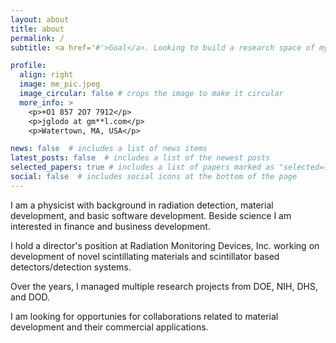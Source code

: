```yaml
---
layout: about
title: about
permalink: /
subtitle: <a href='#'>Goal</a>. Looking to build a research space of my own. 

profile:
  align: right
  image: me_pic.jpeg
  image_circular: false # crops the image to make it circular
  more_info: >
    <p>+O1 857 2O7 7912</p>
    <p>jglodo at gm**l.com</p>
    <p>Watertown, MA, USA</p>

news: false  # includes a list of news items
latest_posts: false  # includes a list of the newest posts
selected_papers: true # includes a list of papers marked as "selected={true}"
social: false  # includes social icons at the bottom of the page
---
```


I am a physicist with background in radiation detection, material development, and basic software development.  Beside science I am interested in finance and business development.  

I hold a director's position at Radiation Monitoring Devices, Inc. working on development of novel scintillating materials and scintillator based detectors/detection systems.  

Over the years, I managed multiple research projects from DOE, NIH, DHS, and DOD. 

I am looking for opportunies for collaborations related to material development and their commercial applications.  
